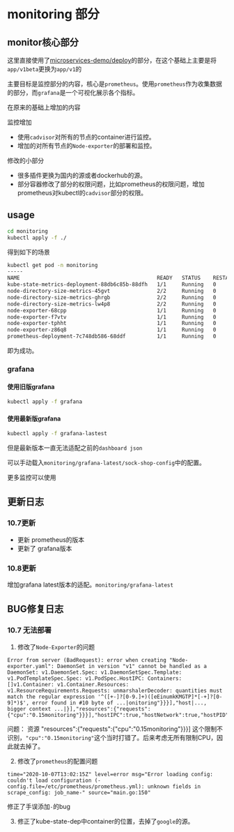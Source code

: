 # monitoring 部分

## monitor核心部分

这里直接使用了[microservices-demo/deploy](https://github.com/microservices-demo/microservices-demo/tree/master/deploy/kubernetes/manifests-monitoring)的部分，在这个基础上主要是将`app/v1beta`更换为`app/v1`的

主要目标是监控部分的内容，核心是`prometheus`。使用`prometheus`作为收集数据的部分，而`grafana`是一个可视化展示各个指标。

在原来的基础上增加的内容

监控增加

+ 使用`cadvisor`对所有的节点的container进行监控。
+ 增加的对所有节点的`Node-exporter`的部署和监控。

修改的小部分

+ 很多插件更换为国内的源或者dockerhub的源。
+ 部分容器修改了部分的权限问题，比如prometheus的权限问题，增加prometheus对kubectl的`cadvisor`部分的权限。

## usage

```bash
cd monitoring
kubectl apply -f ./
```

得到如下的场景

```bash
kubectl get pod -n monitoring
-----
NAME                                            READY   STATUS    RESTARTS   AGE
kube-state-metrics-deployment-88db6c85b-88dfh   1/1     Running   0          3m19s
node-directory-size-metrics-45gvt               2/2     Running   0          7m46s
node-directory-size-metrics-ghrgb               2/2     Running   0          7m45s
node-directory-size-metrics-lw4p8               2/2     Running   0          7m45s
node-exporter-68cpp                             1/1     Running   0          7m47s
node-exporter-f7vtv                             1/1     Running   0          7m47s
node-exporter-tphht                             1/1     Running   0          7m47s
node-exporter-z86q8                             1/1     Running   0          7m47s
prometheus-deployment-7c748db586-68ddf          1/1     Running   0          12s
```

即为成功。

### grafana

#### 使用旧版grafana

```bash
kubectl apply -f grafana
```

#### 使用最新版grafana

```bash
kubectl apply -f grafana-lastest
```

但是最新版本一直无法适配之前的`dashboard json`

可以手动载入`monitoring/grafana-latest/sock-shop-config`中的配置。

更多监控可以使用

## 更新日志

### 10.7更新

+ 更新 prometheus的版本
+ 更新了 grafana版本

### 10.8更新

增加grafana latest版本的适配。`monitoring/grafana-latest`

## BUG修复日志

### 10.7 无法部署

1. 修改了`Node-Exporter`的问题

```log
Error from server (BadRequest): error when creating "Node-exporter.yaml": DaemonSet in version "v1" cannot be handled as a DaemonSet: v1.DaemonSet.Spec: v1.DaemonSetSpec.Template: v1.PodTemplateSpec.Spec: v1.PodSpec.HostIPC: Containers: []v1.Container: v1.Container.Resources: v1.ResourceRequirements.Requests: unmarshalerDecoder: quantities must match the regular expression '^([+-]?[0-9.]+)([eEinumkKMGTP]*[-+]?[0-9]*)$', error found in #10 byte of ...|onitoring"}}}],"host|..., bigger context ...|}],"resources":{"requests":{"cpu":"0.15monitoring"}}}],"hostIPC":true,"hostNetwork":true,"hostPID":t|...
```

问题： 资源 "resources":{"requests":{"cpu":"0.15monitoring"}}}] 这个限制不识别，`"cpu":"0.15monitoring"`这个当时打错了。后来考虑无所有限制CPU，因此就去掉了。

2. 修改了`prometheus`的配置问题

```log
time="2020-10-07T13:02:15Z" level=error msg="Error loading config: couldn't load configuration (-config.file=/etc/prometheus/prometheus.yml): unknown fields in scrape_config: job_name-" source="main.go:150" 
```

修正了手误添加`-`的bug

3. 修正了kube-state-dep中container的位置，去掉了`google`的源。

